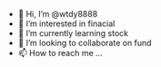 - 👋 Hi, I’m @wtdy8888
- 👀 I’m interested in finacial
- 🌱 I’m currently learning stock
- 💞️ I’m looking to collaborate on fund
- 📫 How to reach me ...

<!---
wtdy8888/wtdy8888 is a ✨ special ✨ repository because its `README.md` (this file) appears on your GitHub profile.
You can click the Preview link to take a look at your changes.
--->

